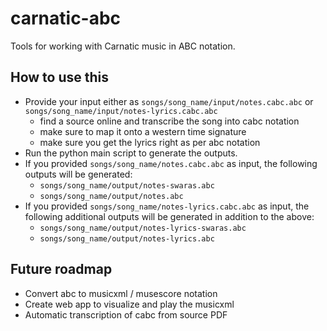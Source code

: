 # carnatic-abc
Tools for working with Carnatic music in ABC notation.

## How to use this
- Provide your input either as `songs/song_name/input/notes.cabc.abc` or `songs/song_name/input/notes-lyrics.cabc.abc`
    - find a source online and transcribe the song into cabc notation
    - make sure to map it onto a western time signature
    - make sure you get the lyrics right as per abc notation
- Run the python main script to generate the outputs.
- If you provided `songs/song_name/notes.cabc.abc` as input, the following outputs will be generated:
    - `songs/song_name/output/notes-swaras.abc`
    - `songs/song_name/output/notes.abc`
- If you provided `songs/song_name/notes-lyrics.cabc.abc` as input, the following additional outputs will be generated in addition to the above:
    - `songs/song_name/output/notes-lyrics-swaras.abc`
    - `songs/song_name/output/notes-lyrics.abc`

## Future roadmap
- Convert abc to musicxml / musescore notation
- Create web app to visualize and play the musicxml
- Automatic transcription of cabc from source PDF
